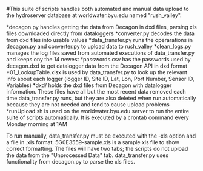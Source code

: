 #This suite of scripts handles both automated and manual data upload to the hydroserver database at worldwater.byu.edu named "rush\_valley". 

*decagon.py handles getting the data from Decagon in dxd files, parsing xls files downloaded directly from dataloggers
*converter.py decodes the data from dxd files into usable values
*data\_transfer.py runs the operarations in decagon.py and converter.py to upload data to rush\_valley
*clean\_logs.py manages the log files saved from automated executions of data\_transfer.py and keeps ony the 14 newest
*passwords.csv has the passwords used by decagon.dxd to get datalogger data from the Decagon API in dxd format
*01\_LookupTable.xlsx is used by data\_transfer.py to look up the relevant info about each logger (logger ID, Site ID, Lat, Lon, Port Number, Sensor ID, Variables)
*dxd/ holds the dxd files from Decagon with datalogger information. These files have all but the most recent data removed each time data\_transfer.py runs, but they are also deleted when run automatically because they are not needed and tend to cause upload problems
*runUpload.sh is used on the worldwater.byu.edu server to run the entire suite of scripts automatically. It is executed by a crontab command every Monday morning at 1AM

To run manually, data\_transfer.py must be executed with the -xls option and a file in .xls format. 5G0E3559-sample.xls is a sample xls file to show correct formatting.
The files will have two tabs; the scripts do not upload the data from the "Unprocessed Data" tab. data\_transfer.py uses functionality from decagon.py to parse the xls files.

